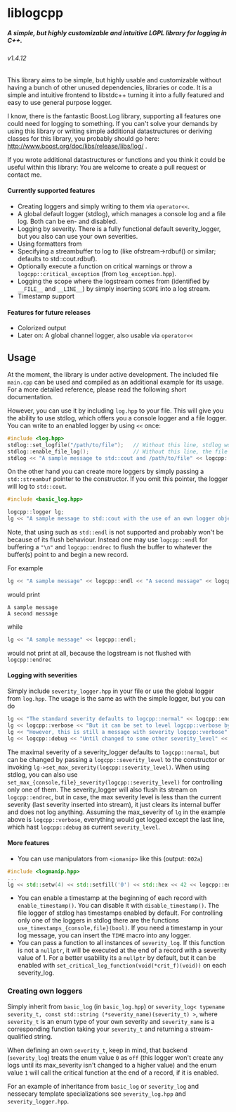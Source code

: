 # liblogcpp
##### A simple, but highly customizable and intuitive LGPL library for logging in C++.
###### v1.4.12

This library aims to be simple, but highly usable and customizable without having a bunch of other unused dependencies, libraries or code.
It is a simple and intuitive frontend to libstdc++ turning it into a fully featured and easy to use general purpose logger.

I know, there is the fantastic Boost.Log library, supporting all features one could need for logging to something. If you can't solve your demands by using this library or writing simple additional datastructures or deriving classes for this library, you probably should go here: http://www.boost.org/doc/libs/release/libs/log/ .

If you wrote additional datastructures or functions and you think it could be useful within this library: You are welcome to create a pull request or contact me.


#### Currently supported features

* Creating loggers and simply writing to them via `operator<<`.
* A global default logger (stdlog), which manages a console log and a file log. Both can be en- and disabled.
* Logging by severity. There is a fully functional default severity_logger, but you also can use your own severities.
* Using formatters from <iomanip>
* Specifying a streambuffer to log to (like ofstream->rdbuf() or similar; defaults to std::cout.rdbuf).
* Optionally execute a function on critical warnings or throw a `logcpp::critical_exception` (from `log_exception.hpp`).
* Logging the scope where the logstream comes from (identified by `__FILE__` and `__LINE__`) by simply inserting `SCOPE` into a log stream.
* Timestamp support

#### Features for future releases

* Colorized output
* Later on: A global channel logger, also usable via `operator<<`


## Usage

At the moment, the library is under active development. The included file `main.cpp` can be used and compiled as an additional example for its usage. For a more detailed reference, please read the following short documentation.

However, you can use it by including `log.hpp` to your file.
This will give you the ability to use stdlog, which offers you a console logger and a file logger. You can write to an enabled logger by using `<<` once:
```c++
#include <log.hpp>
stdlog::set_logfile("/path/to/file");   // Without this line, stdlog would log to ./globallog.log
stdlog::enable_file_log();              // Without this line, the file logger would not be called (default behaviour)
stdlog << "A sample message to std::cout and /path/to/file" << logcpp::endrec
```

On the other hand you can create more loggers by simply passing a `std::streambuf` pointer to the constructor. If you omit this pointer, the logger will log to `std::cout`.

```c++
#include <basic_log.hpp>

logcpp::logger lg;
lg << "A sample message to std::cout with the use of an own logger object";
```

Note, that using such as `std::endl` is not supported and probably won't be because of its flush behaviour.
Instead one may use `logcpp::endl` for buffering a `"\n"` and `logcpp::endrec` to flush the buffer to whatever the buffer(s) point to and begin a new record.

For example
```c++
lg << "A sample message" << logcpp::endl << "A second message" << logcpp::endrec;
```
would print
```
A sample message
A second message
```
while
```c++
lg << "A sample message" << logcpp::endl;
```
would not print at all, because the logstream is not flushed with `logcpp::endrec`

#### Logging with severities

Simply include `severity_logger.hpp` in your file or use the global logger from `log.hpp`.
The usage is the same as with the simple logger, but you can do
```c++
lg << "The standard severity defaults to logcpp::normal" << logcpp::endrec;
lg << logcpp::verbose << "But it can be set to level logcpp::verbose by inserting logcpp::verbose into the stream" << logcpp::endrec;
lg << "However, this is still a message with severity logcpp::verbose" << logcpp::endrec;
lg << logcpp::debug << "Until changed to some other severity_level" << logcpp::endrec;
```
The maximal severity of a severity_logger defaults to `logcpp::normal`, but can be changed by passing a `logcpp::severity_level` to the constructor or invoking `lg->set_max_severity(logcpp::severity_level)`.
When using stdlog, you can also use `set_max_{console,file}_severity(logcpp::severity_level)` for controlling only one of them.
The severity_logger will also flush its stream on `logcpp::endrec`, but in case, the max severity level is less than the current severity (last severity inserted into stream), it just clears its internal buffer and does not log anything.
Assuming the max_severity of `lg` in the example above is `logcpp::verbose`, everything would get logged except the last line, which hast `logcpp::debug` as current `severity_level`.


#### More features

* You can use manipulators from `<iomanip>` like this (output: `002a`)
```c++
#include <logmanip.hpp>
...
lg << std::setw(4) << std::setfill('0') << std::hex << 42 << logcpp::endrec;
```
* You can enable a timestamp at the beginning of each record with `enable_timestamp()`. You can disable it with `disable_timestamp()`. The file logger of stdlog has timestamps enabled by default. For controlling only one of the loggers in stdlog there are the functions `use_timestamps_{console,file}(bool)`.  If you need a timestamp in your log message, you can insert the `TIME` macro into any logger.
* You can pass a function to all instances of `severity_log`. If this function is not a `nullptr`, it will be executed at the end of a record with a severity value of 1. For a better usability its a `nullptr` by default, but it can be enabled with `set_critical_log_function(void(*crit_f)(void))` on each severity_log.


### Creating own loggers

Simply inherit from `basic_log` (in `basic_log.hpp`) or `severity_log< typename severity_t, const std::string (*severity_name)(severity_t) >`, where `severity_t` is an enum type of your own severity and `severity_name` is a corresponding function taking your `severity_t` and returning a stream-qualified string.

When defining an own `severity_t`, keep in mind, that backend (`severity_log`) treats the enum value `0` as `off` (this logger won't create any logs until its max_severity isn't changed to a higher value) and the enum value `1` will call the critical function at the end of a record, if it is enabled.

For an example of inheritance from `basic_log` or `severity_log` and nessecary template specializations see `severity_log.hpp` and `severity_logger.hpp`.

